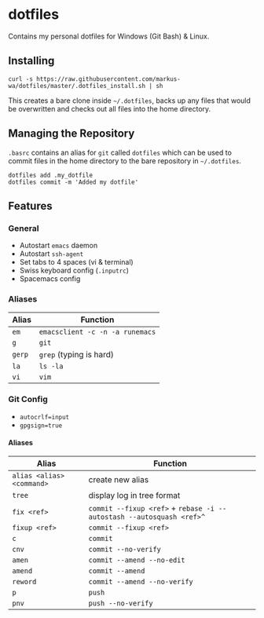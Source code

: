 # dotfiles

Contains my personal dotfiles for Windows (Git Bash) & Linux.

## Installing

	curl -s https://raw.githubusercontent.com/markus-wa/dotfiles/master/.dotfiles_install.sh | sh	

This creates a bare clone inside `~/.dotfiles`, backs up any files that would be overwritten and checks out all files into the home directory.

## Managing the Repository

`.basrc` contains an alias for `git` called `dotfiles` which can be used to commit files in the home directory to the bare repository in `~/.dotfiles`.

	dotfiles add .my_dotfile
	dotfiles commit -m 'Added my dotfile'

## Features

### General

- Autostart `emacs` daemon
- Autostart `ssh-agent`
- Set tabs to 4 spaces (vi & terminal)
- Swiss keyboard config (`.inputrc`)
- Spacemacs config

### Aliases

|Alias|Function|
|-|-|
|`em`|`emacsclient -c -n -a runemacs`|
|`g`|`git`|
|`gerp`|`grep` (typing is hard)|
|`la`|`ls -la`|
|`vi`|`vim`|

### Git Config

- `autocrlf=input`
- `gpgsign=true`

#### Aliases

|Alias|Function|
|-|-|
|`alias <alias> <command>`|create new alias|
|`tree`|display log in tree format|
|`fix <ref>`|`commit --fixup <ref>` + `rebase -i --autostash --autosquash <ref>^`|
|`fixup <ref>`|`commit --fixup <ref>`|
|`c`|`commit`|
|`cnv`|`commit --no-verify`|
|`amen`|`commit --amend --no-edit`|
|`amend`|`commit --amend`|
|`reword`|`commit --amend --no-verify`|
|`p`|`push`|
|`pnv`|`push --no-verify`|
